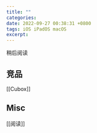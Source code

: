 ```yaml
---
title: ""
categories: 
date: 2022-09-27 00:38:31 +0800
tags: iOS iPadOS macOS
excerpt: 
---
```


稍后阅读






## 竞品

[[Cubox]]


## Misc


[[阅读]]






